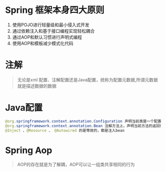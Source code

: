 # Spring 框架本身四大原则
1. 使用POJO进行轻量级和最小侵入式开发
2. 通过依赖注入和基于接口编程实现轻松耦合
3. 通过AOP和默认习惯进行声明式编程
4. 使用AOP和模板减少模式化代码

# 注解
> 无论是xml 配置、注解配置还是Java配置，统称为配置元数据,所谓元数据就是描述数据的数据


# Java配置

```java
@org.springframework.context.annotation.Configuration 声明当前类是一个配置类，相当于一个Spring 配置的xml文件
@org.springframework.context.annotation.Bean 注解方法上，声明当前方法的返回值是一个Bean
@Inject 、@Resource 、 @Autowired 的是等效的，都是注入bean
```

# Spring Aop
> AOP的存在就是为了解耦，AOP可以让一组类共享相同的行为

